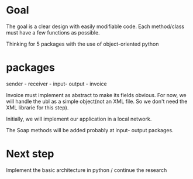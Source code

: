 # Goal

The goal is a clear design with easily modifiable code. Each method/class must have a few functions as possible.

Thinking for 5 packages with the use of object-oriented python

# packages
sender - receiver - input- output - invoice

Invoice must implement as abstract to make its fields obvious. For now, we will handle the ubl as a simple object(not an XML file. So we don't need the XML librarie for this step). 

Initially, we will implement our application in a local network.

The Soap methods will be added probably at input- output packages.

# Next step
Implement the basic architecture in python / continue the research
